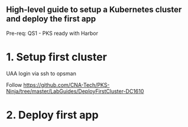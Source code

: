 ## High-level guide to setup a Kubernetes cluster and deploy the first app
Pre-req: QS1 - PKS ready with Harbor

# 1. Setup first cluster

UAA login via ssh to opsman


Follow https://github.com/CNA-Tech/PKS-Ninja/tree/master/LabGuides/DeployFirstCluster-DC1610

# 2. Deploy first app
